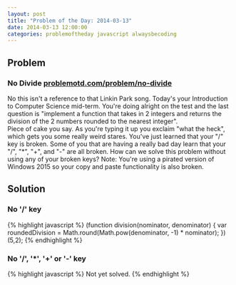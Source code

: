 ```yaml
---
layout: post
title: "Problem of the Day: 2014-03-13"
date: 2014-03-13 12:00:00
categories: problemoftheday javascript alwaysbecoding
---
```


## Problem  
### No Divide [problemotd.com/problem/no-divide][potd]  
No this isn't a reference to that Linkin Park song. Today's your Introduction to Computer Science mid-term. You're doing alright on the test and the last question is "implement a function that takes in 2 integers and returns the division of the 2 numbers rounded to the nearest integer".  
Piece of cake you say. As you're typing it up you exclaim "what the heck", which gets you some really weird stares. You've just learned that your "/" key is broken. Some of you that are having a really bad day learn that your "/", "*", "+", and "-" are all broken. How can we solve this problem without using any of your broken keys? Note: You're using a pirated version of Windows 2015 so your copy and paste functionality is also broken.  
## Solution  
### No '/' key  
{% highlight javascript %}
(function division(nominator, denominator) {
    var roundedDivision = Math.round(Math.pow(denominator, -1) * nominator);
})(5,2);
{% endhighlight %}
### No '/', '*', '+' or '-' key  
{% highlight javascript %}
Not yet solved.
{% endhighlight %}

[potd]: http://www.problemotd.com/problem/no-divide/
